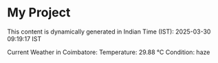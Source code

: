 # My Project

This content is dynamically generated in Indian Time (IST): 2025-03-30 09:19:17 IST


Current Weather in Coimbatore:
Temperature: 29.88 °C
Condition: haze
